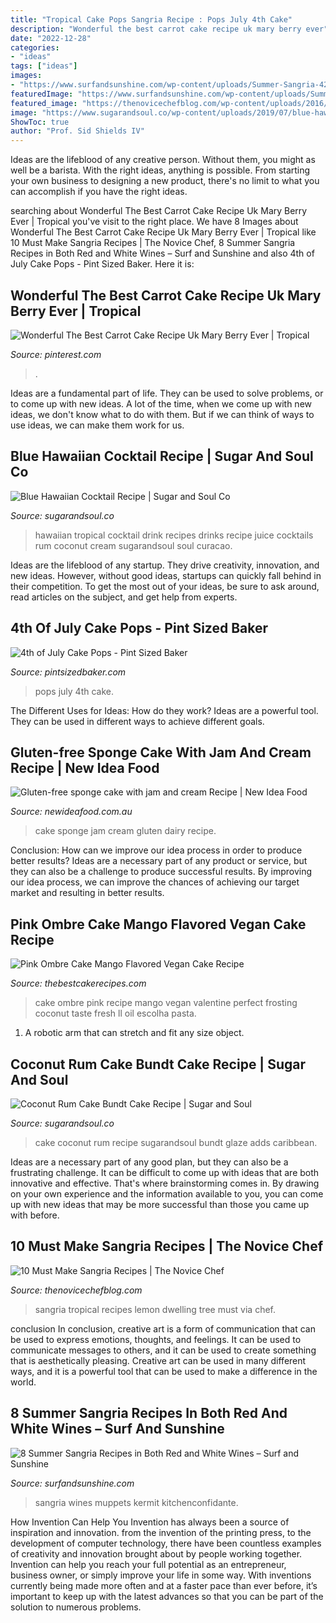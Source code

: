 ```yaml
---
title: "Tropical Cake Pops Sangria Recipe : Pops July 4th Cake"
description: "Wonderful the best carrot cake recipe uk mary berry ever"
date: "2022-12-28"
categories:
- "ideas"
tags: ["ideas"]
images:
- "https://www.surfandsunshine.com/wp-content/uploads/Summer-Sangria-428x600.jpg"
featuredImage: "https://www.surfandsunshine.com/wp-content/uploads/Summer-Sangria-428x600.jpg"
featured_image: "https://thenovicechefblog.com/wp-content/uploads/2016/07/Tropical-Sangria-600x900.jpg"
image: "https://www.sugarandsoul.co/wp-content/uploads/2019/07/blue-hawaiian-cocktail-recipe-pins-4.jpg"
ShowToc: true
author: "Prof. Sid Shields IV"
---
```



Ideas are the lifeblood of any creative person. Without them, you might as well be a barista. With the right ideas, anything is possible. From starting your own business to designing a new product, there's no limit to what you can accomplish if you have the right ideas.

	

		
searching about Wonderful The Best Carrot Cake Recipe Uk Mary Berry Ever | Tropical you've visit to the right place. We have 8 Images about Wonderful The Best Carrot Cake Recipe Uk Mary Berry Ever | Tropical like 10 Must Make Sangria Recipes | The Novice Chef, 8 Summer Sangria Recipes in Both Red and White Wines – Surf and Sunshine and also 4th of July Cake Pops - Pint Sized Baker. Here it is:
		
    
## Wonderful The Best Carrot Cake Recipe Uk Mary Berry Ever | Tropical

<img loading=lazy src="https://i.pinimg.com/736x/f0/2c/87/f02c8768209a439b3e7c947b57393800.jpg" onerror="this.onerror=null;this.src='https://tse2.mm.bing.net/th?id=OIP.pN8HHrP2K5w_QT4isHFBQQHaFj&amp;pid=15.1';" alt="Wonderful The Best Carrot Cake Recipe Uk Mary Berry Ever | Tropical">

_Source: pinterest.com_

>. 

	

Ideas are a fundamental part of life. They can be used to solve problems, or to come up with new ideas. A lot of the time, when we come up with new ideas, we don't know what to do with them. But if we can think of ways to use ideas, we can make them work for us.

    
## Blue Hawaiian Cocktail Recipe | Sugar And Soul Co

<img loading=lazy src="https://www.sugarandsoul.co/wp-content/uploads/2019/07/blue-hawaiian-cocktail-recipe-pins-4.jpg" onerror="this.onerror=null;this.src='https://tse1.mm.bing.net/th?id=OIP.PJ_L_Ry0M7aMT6Gb_fNHCAHaO0&amp;pid=15.1';" alt="Blue Hawaiian Cocktail Recipe | Sugar and Soul Co">

_Source: sugarandsoul.co_

>hawaiian tropical cocktail drink recipes drinks recipe juice cocktails rum coconut cream sugarandsoul soul curacao. 

	

Ideas are the lifeblood of any startup. They drive creativity, innovation, and new ideas. However, without good ideas, startups can quickly fall behind in their competition. To get the most out of your ideas, be sure to ask around, read articles on the subject, and get help from experts.

    
## 4th Of July Cake Pops - Pint Sized Baker

<img loading=lazy src="https://pintsizedbaker.com/wp-content/uploads/2013/06/PS-4th-of-July-Pops-52-720x540.jpg" onerror="this.onerror=null;this.src='https://tse3.mm.bing.net/th?id=OIP.Pn-s-Hqh8HZ3wi62BiYKugHaFj&amp;pid=15.1';" alt="4th of July Cake Pops - Pint Sized Baker">

_Source: pintsizedbaker.com_

>pops july 4th cake. 

	

The Different Uses for Ideas: How do they work?
Ideas are a powerful tool. They can be used in different ways to achieve different goals.

    
## Gluten-free Sponge Cake With Jam And Cream Recipe | New Idea Food

<img loading=lazy src="https://www.newideafood.com.au/media/1448/2da1225d-6471-40fd-8e5e-a10385272b28.jpg" onerror="this.onerror=null;this.src='https://tse4.mm.bing.net/th?id=OIP.zGFUFyvLLIhg9MJ88VeMDAHaFE&amp;pid=15.1';" alt="Gluten-free sponge cake with jam and cream Recipe | New Idea Food">

_Source: newideafood.com.au_

>cake sponge jam cream gluten dairy recipe. 

	

Conclusion: How can we improve our idea process in order to produce better results?
Ideas are a necessary part of any product or service, but they can also be a challenge to produce successful results. By improving our idea process, we can improve the chances of achieving our target market and resulting in better results.

    
## Pink Ombre Cake Mango Flavored Vegan Cake Recipe

<img loading=lazy src="https://i0.wp.com/thebestcakerecipes.com/wp-content/uploads/2018/02/pink-ombre-cake-4.jpg?fit=640%2C960&amp;ssl=1" onerror="this.onerror=null;this.src='https://tse1.mm.bing.net/th?id=OIP.lk-tynrARaDuLOUlOEM8UQHaLH&amp;pid=15.1';" alt="Pink Ombre Cake Mango Flavored Vegan Cake Recipe">

_Source: thebestcakerecipes.com_

>cake ombre pink recipe mango vegan valentine perfect frosting coconut taste fresh ll oil escolha pasta. 

	

1. A robotic arm that can stretch and fit any size object.

    
## Coconut Rum Cake Bundt Cake Recipe | Sugar And Soul

<img loading=lazy src="https://www.sugarandsoul.co/wp-content/uploads/2019/05/COCONUT-RUM-CAKE-RECIPE.png" onerror="this.onerror=null;this.src='https://tse3.mm.bing.net/th?id=OIP.3QwfbH-jC0h7ymEMg30_AwHaQZ&amp;pid=15.1';" alt="Coconut Rum Cake Bundt Cake Recipe | Sugar and Soul">

_Source: sugarandsoul.co_

>cake coconut rum recipe sugarandsoul bundt glaze adds caribbean. 

	

Ideas are a necessary part of any good plan, but they can also be a frustrating challenge. It can be difficult to come up with ideas that are both innovative and effective. That's where brainstorming comes in. By drawing on your own experience and the information available to you, you can come up with new ideas that may be more successful than those you came up with before.

    
## 10 Must Make Sangria Recipes | The Novice Chef

<img loading=lazy src="https://thenovicechefblog.com/wp-content/uploads/2016/07/Tropical-Sangria-600x900.jpg" onerror="this.onerror=null;this.src='https://tse2.mm.bing.net/th?id=OIP.McuG9S08-axmqdytM3jVQgHaLH&amp;pid=15.1';" alt="10 Must Make Sangria Recipes | The Novice Chef">

_Source: thenovicechefblog.com_

>sangria tropical recipes lemon dwelling tree must via chef. 

	

conclusion
In conclusion, creative art is a form of communication that can be used to express emotions, thoughts, and feelings. It can be used to communicate messages to others, and it can be used to create something that is aesthetically pleasing. Creative art can be used in many different ways, and it is a powerful tool that can be used to make a difference in the world.

    
## 8 Summer Sangria Recipes In Both Red And White Wines – Surf And Sunshine

<img loading=lazy src="https://www.surfandsunshine.com/wp-content/uploads/Summer-Sangria-428x600.jpg" onerror="this.onerror=null;this.src='https://tse2.mm.bing.net/th?id=OIP.sU5Sw5seMJV20PhYfSuvagAAAA&amp;pid=15.1';" alt="8 Summer Sangria Recipes in Both Red and White Wines – Surf and Sunshine">

_Source: surfandsunshine.com_

>sangria wines muppets kermit kitchenconfidante. 

	

How Invention Can Help You
Invention has always been a source of inspiration and innovation. from the invention of the printing press, to the development of computer technology, there have been countless examples of creativity and innovation brought about by people working together. Invention can help you reach your full potential as an entrepreneur, business owner, or simply improve your life in some way. With inventions currently being made more often and at a faster pace than ever before, it’s important to keep up with the latest advances so that you can be part of the solution to numerous problems.

